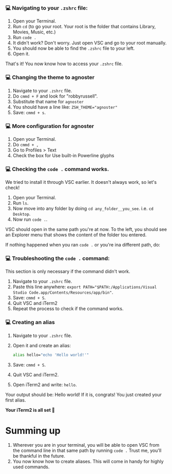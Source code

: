 ### 💻 Navigating to your `.zshrc` file:
1. Open your Terminal.
2. Run `cd` (to go your root. Your root is the folder that contains Library, Movies, Music, etc.)
3. Run `code .`
4. It didn't work? Don't worry. Just open VSC and go to your root manually.
4. You should now be able to find the `.zshrc` file to your left.
5. Open it.

That's it! You now know how to access your `.zshrc` file. 
### 💻 Changing the theme to agnoster

1. Navigate to your `.zshrc` file.
2. Do `cmmd + F` and look for "robbyrussell".
3. Substitute that name for `agnoster`
4. You should have a line like: `ZSH_THEME="agnoster"`
5. Save: `cmmd + s`.

### 💻 More configuration for agnoster

1. Open your Terminal.
2. Do `cmmd + ,`
3. Go to Profiles > Text
4. Check the box for Use built-in Powerline glyphs
### 💻 Checking the `code .` command works.

We tried to install it through VSC earlier. It doesn't always work, so let's check! 
1. Open your Terminal.
2. Run `ls`.
3. Now move into any folder by doing `cd any_folder__you_see`. i.e. `cd Desktop`.
4. Now run `code .`.

VSC should open in the same path you're at now. To the left, you should see an Explorer menu that shows the content of the folder tou entered.

If nothing happened when you ran `code .` or you're ina different path, do:


### 💻 Troubleshooting the `code .` command:
This section is only necessary if the command didn't work.

1. Navigate to your `.zshrc` file.
4. Paste this line anywhere: `export PATH="$PATH:/Applications/Visual Studio Code.app/Contents/Resources/app/bin"`.
5. Save: `cmmd + S`.
6. Quit VSC and iTerm2
7. Repeat the process to check if the command works.


### 💻 Creating an alias

1. Navigate to your `.zshrc` file.
2. Open it and create an alias:

    ```bash
    alias hello="echo 'Hello world!'"
    ````

5. Save: `cmmd + S`.
6. Quit VSC and iTerm2.
7. Open iTerm2 and write: `hello`.

Your output should be: Hello world! If it is, congrats! You just created your first alias. 

**Your iTerm2 is all set 🤩**

# Summing up

1. Wherever you are in your terminal, you will be able to open VSC from the command line in that same path by running `code .` Trust me, you'll be thankful in the future. 
2. You now know how to create aliases. This will come in handy for highly used commands. 